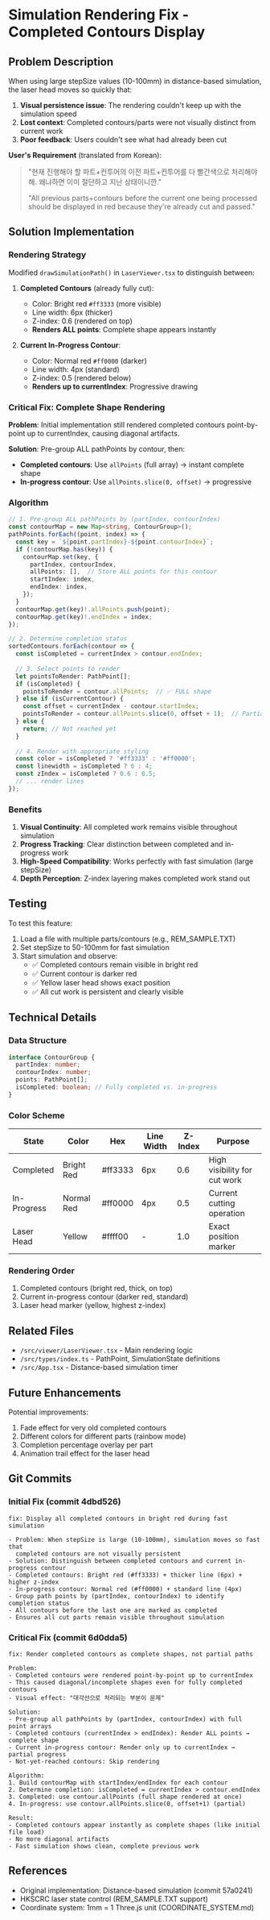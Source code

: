 # Simulation Rendering Fix - Completed Contours Display

## Problem Description

When using large stepSize values (10-100mm) in distance-based simulation, the laser head moves so quickly that:

1. **Visual persistence issue**: The rendering couldn't keep up with the simulation speed
2. **Lost context**: Completed contours/parts were not visually distinct from current work
3. **Poor feedback**: Users couldn't see what had already been cut

**User's Requirement** (translated from Korean):
> "현재 진행해야 할 파트+컨투어의 이전 파트+컨투어를 다 빨간색으로 처리해야해. 왜냐하면 이미 절단하고 지난 상태이니깐."
>
> "All previous parts+contours before the current one being processed should be displayed in red because they're already cut and passed."

## Solution Implementation

### Rendering Strategy

Modified `drawSimulationPath()` in `LaserViewer.tsx` to distinguish between:

1. **Completed Contours** (already fully cut):
   - Color: Bright red `#ff3333` (more visible)
   - Line width: 6px (thicker)
   - Z-index: 0.6 (rendered on top)
   - **Renders ALL points**: Complete shape appears instantly

2. **Current In-Progress Contour**:
   - Color: Normal red `#ff0000` (darker)
   - Line width: 4px (standard)
   - Z-index: 0.5 (rendered below)
   - **Renders up to currentIndex**: Progressive drawing

### Critical Fix: Complete Shape Rendering

**Problem**: Initial implementation still rendered completed contours point-by-point up to currentIndex, causing diagonal artifacts.

**Solution**: Pre-group ALL pathPoints by contour, then:
- **Completed contours**: Use `allPoints` (full array) → instant complete shape
- **In-progress contour**: Use `allPoints.slice(0, offset)` → progressive

### Algorithm

```typescript
// 1. Pre-group ALL pathPoints by (partIndex, contourIndex)
const contourMap = new Map<string, ContourGroup>();
pathPoints.forEach((point, index) => {
  const key = `${point.partIndex}-${point.contourIndex}`;
  if (!contourMap.has(key)) {
    contourMap.set(key, {
      partIndex, contourIndex,
      allPoints: [],  // Store ALL points for this contour
      startIndex: index,
      endIndex: index,
    });
  }
  contourMap.get(key)!.allPoints.push(point);
  contourMap.get(key)!.endIndex = index;
});

// 2. Determine completion status
sortedContours.forEach(contour => {
  const isCompleted = currentIndex > contour.endIndex;
  
  // 3. Select points to render
  let pointsToRender: PathPoint[];
  if (isCompleted) {
    pointsToRender = contour.allPoints;  // ✅ FULL shape
  } else if (isCurrentContour) {
    const offset = currentIndex - contour.startIndex;
    pointsToRender = contour.allPoints.slice(0, offset + 1);  // Partial
  } else {
    return; // Not reached yet
  }
  
  // 4. Render with appropriate styling
  const color = isCompleted ? '#ff3333' : '#ff0000';
  const linewidth = isCompleted ? 6 : 4;
  const zIndex = isCompleted ? 0.6 : 0.5;
  // ... render lines
});
```

### Benefits

1. **Visual Continuity**: All completed work remains visible throughout simulation
2. **Progress Tracking**: Clear distinction between completed and in-progress work
3. **High-Speed Compatibility**: Works perfectly with fast simulation (large stepSize)
4. **Depth Perception**: Z-index layering makes completed work stand out

## Testing

To test this feature:

1. Load a file with multiple parts/contours (e.g., REM_SAMPLE.TXT)
2. Set stepSize to 50-100mm for fast simulation
3. Start simulation and observe:
   - ✅ Completed contours remain visible in bright red
   - ✅ Current contour is darker red
   - ✅ Yellow laser head shows exact position
   - ✅ All cut work is persistent and clearly visible

## Technical Details

### Data Structure

```typescript
interface ContourGroup {
  partIndex: number;
  contourIndex: number;
  points: PathPoint[];
  isCompleted: boolean; // Fully completed vs. in-progress
}
```

### Color Scheme

| State | Color | Hex | Line Width | Z-Index | Purpose |
|-------|-------|-----|------------|---------|---------|
| Completed | Bright Red | #ff3333 | 6px | 0.6 | High visibility for cut work |
| In-Progress | Normal Red | #ff0000 | 4px | 0.5 | Current cutting operation |
| Laser Head | Yellow | #ffff00 | - | 1.0 | Exact position marker |

### Rendering Order

1. Completed contours (bright red, thick, on top)
2. Current in-progress contour (darker red, standard)
3. Laser head marker (yellow, highest z-index)

## Related Files

- `/src/viewer/LaserViewer.tsx` - Main rendering logic
- `/src/types/index.ts` - PathPoint, SimulationState definitions
- `/src/App.tsx` - Distance-based simulation timer

## Future Enhancements

Potential improvements:
1. Fade effect for very old completed contours
2. Different colors for different parts (rainbow mode)
3. Completion percentage overlay per part
4. Animation trail effect for the laser head

## Git Commits

### Initial Fix (commit 4dbd526)
```
fix: Display all completed contours in bright red during fast simulation

- Problem: When stepSize is large (10-100mm), simulation moves so fast that 
  completed contours are not visually persistent
- Solution: Distinguish between completed contours and current in-progress contour
- Completed contours: Bright red (#ff3333) + thicker line (6px) + higher z-index
- In-progress contour: Normal red (#ff0000) + standard line (4px)
- Group path points by (partIndex, contourIndex) to identify completion status
- All contours before the last one are marked as completed
- Ensures all cut parts remain visible throughout simulation
```

### Critical Fix (commit 6d0dda5)
```
fix: Render completed contours as complete shapes, not partial paths

Problem:
- Completed contours were rendered point-by-point up to currentIndex
- This caused diagonal/incomplete shapes even for fully completed contours
- Visual effect: "대각선으로 처리되는 부분이 문제"

Solution:
- Pre-group all pathPoints by (partIndex, contourIndex) with full point arrays
- Completed contours (currentIndex > endIndex): Render ALL points → complete shape
- Current in-progress contour: Render only up to currentIndex → partial progress
- Not-yet-reached contours: Skip rendering

Algorithm:
1. Build contourMap with startIndex/endIndex for each contour
2. Determine completion: isCompleted = currentIndex > contour.endIndex
3. Completed: use contour.allPoints (full shape rendered at once)
4. In-progress: use contour.allPoints.slice(0, offset+1) (partial)

Result:
- Completed contours appear instantly as complete shapes (like initial file load)
- No more diagonal artifacts
- Fast simulation shows clean, complete previous work
```

## References

- Original implementation: Distance-based simulation (commit 57a0241)
- HKSCRC laser state control (REM_SAMPLE.TXT support)
- Coordinate system: 1mm = 1 Three.js unit (COORDINATE_SYSTEM.md)
